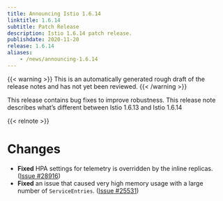 ```yaml
---
title: Announcing Istio 1.6.14
linktitle: 1.6.14
subtitle: Patch Release
description: Istio 1.6.14 patch release.
publishdate: 2020-11-20
release: 1.6.14
aliases:
    - /news/announcing-1.6.14
---
```


{{< warning >}}
This is an automatically generated rough draft of the release notes and has not yet been reviewed.
{{< /warning >}}

This release contains bug fixes to improve robustness. This release note describes what’s different between Istio 1.6.13 and Istio 1.6.14

{{< relnote >}}

# Changes

- **Fixed** HPA settings for telemetry is overridden by the inline replicas.
  ([Issue #28916](https://github.com/istio/istio/issues/28916))
- **Fixed** an issue that caused very high memory usage with a large number of `ServiceEntries`.
  ([Issue #25531](https://github.com/istio/istio/issues/25531))

